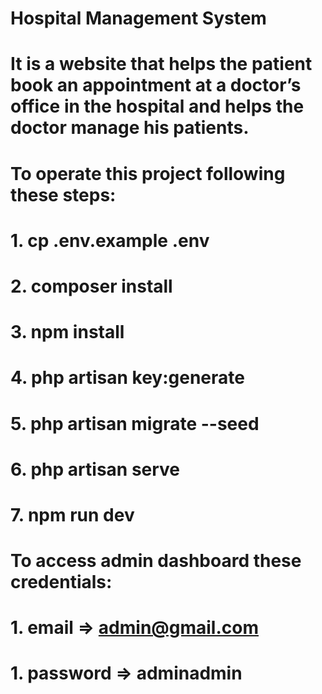 # Hospital Management System
# It is a website that helps the patient book an appointment at a doctor’s office in the hospital and helps the doctor manage his patients.

# To operate this project following these steps:
# 1. cp .env.example .env
# 2. composer install
# 3. npm install
# 4. php artisan key:generate
# 5. php artisan migrate --seed
# 6. php artisan serve
# 7. npm run dev

# To access admin dashboard these credentials:
# 1. email => admin@gmail.com
# 1. password => adminadmin